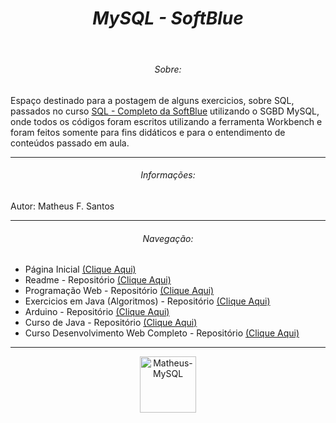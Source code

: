<header>
  <h1 align="center"><em>MySQL - SoftBlue</em></h1>
</header>

<section>
  <h6 align="center">Sobre:</h6>
  <p>
    Espaço destinado para a postagem de alguns exercicios, sobre SQL, passados no curso <a href="https://www.softblue.com.br/site/curso/id/3/CURSO+DE+SQL+COMPLETO+BASICO+AO+AVANCADO+ON+LINE+BD03+GRATIS" target="_blank">SQL - Completo da SoftBlue</a> utilizando o SGBD MySQL, onde todos os códigos foram escritos utilizando a ferramenta Workbench e foram feitos somente para fins didáticos e para o entendimento de conteúdos passado em aula.
  </p>
</section>

<hr>

<section>
  <h6 align="center">Informações:</h6>
  <p>
      Autor: Matheus F. Santos<br>
  </p>
</section>

<hr>

<section>
  <h6 align="center">Navegação:</h6>
  <nav>
    <ul>
      <li>Página Inicial <a href="https://github.com/Matheus-FSantos" target="_blank">(Clique Aqui)</a></li>
      <li>Readme - Repositório <a href="https://github.com/Matheus-FSantos/Matheus-FSantos" target="_blank">(Clique Aqui)</a></li> 
      <li>Programação Web - Repositório <a href="https://github.com/Matheus-FSantos/SENAC-PWA107-1142496616-Matheus" target="_blank">(Clique Aqui)</a></li>
      <li>Exercicios em Java (Algoritmos) - Repositório <a href="https://github.com/Matheus-FSantos/ExerciciosJava" target="_blank">(Clique Aqui)</a></li>
      <li>Arduino - Repositório <a href="https://github.com/Matheus-FSantos/ArduinoProjetos" target="_blank">(Clique Aqui)</a></li>
      <li>Curso de Java - Repositório <a href="https://github.com/Matheus-FSantos/Curso-de-Java-Udemy" target="_blank">(Clique Aqui)</a></li>
      <li>Curso Desenvolvimento Web Completo - Repositório <a href="https://github.com/Matheus-FSantos/curso-desenvolvimeto-web-completo-udemy/" targer="_blank">(Clique Aqui)</a></li>
    </ul>
  </nav>
</section>

<hr>

<section align="center">
  <a href="https://www.java.com/pt-BR/" target="_blank">
    <img align="center" alt="Matheus-MySQL" height="90" width="auto" src="https://cdn.jsdelivr.net/gh/devicons/devicon/icons/mysql/mysql-original-wordmark.svg">
  </a>
</section>

